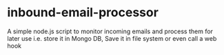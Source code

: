 inbound-email-processor
=======================

A simple node.js script to monitor incoming emails and process them for later use i.e. store it in Mongo DB, Save it in file system or even call a web hook
